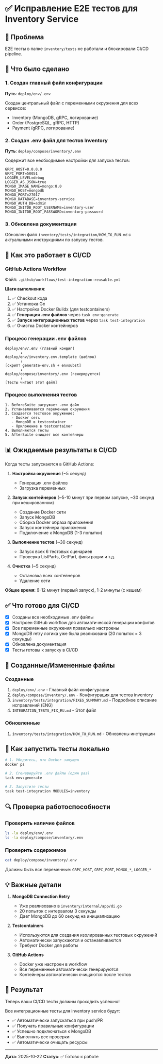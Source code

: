 # ✅ Исправление E2E тестов для Inventory Service

## 🎯 Проблема
E2E тесты в папке `inventory/tests` не работали и блокировали CI/CD pipeline.

## 🔧 Что было сделано

### 1. Создан главный файл конфигурации
**Путь**: `deploy/env/.env`

Создан центральный файл с переменными окружения для всех сервисов:
- Inventory (MongoDB, gRPC, логирование)
- Order (PostgreSQL, gRPC, HTTP)
- Payment (gRPC, логирование)

### 2. Создан .env файл для тестов Inventory
**Путь**: `deploy/compose/inventory/.env`

Содержит все необходимые настройки для запуска тестов:
```env
GRPC_HOST=0.0.0.0
GRPC_PORT=50051
LOGGER_LEVEL=debug
LOGGER_AS_JSON=true
MONGO_IMAGE_NAME=mongo:8.0
MONGO_HOST=mongodb
MONGO_PORT=27017
MONGO_DATABASE=inventory-service
MONGO_AUTH_DB=admin
MONGO_INITDB_ROOT_USERNAME=inventory-user
MONGO_INITDB_ROOT_PASSWORD=inventory-password
```

### 3. Обновлена документация
Обновлен файл `inventory/tests/integration/HOW_TO_RUN.md` с актуальными инструкциями по запуску тестов.

## 🚀 Как это работает в CI/CD

### GitHub Actions Workflow
Файл: `.github/workflows/test-integration-reusable.yml`

**Шаги выполнения**:
1. ✅ Checkout кода
2. ✅ Установка Go
3. ✅ Настройка Docker Buildx (для testcontainers)
4. ✅ **Генерация .env файлов** через `task env:generate`
5. ✅ **Запуск интеграционных тестов** через `task test-integration`
6. ✅ Очистка Docker контейнеров

### Процесс генерации .env файлов
```
deploy/env/.env (главный конфиг)
       ↓
deploy/env/inventory.env.template (шаблон)
       ↓
[скрипт generate-env.sh + envsubst]
       ↓
deploy/compose/inventory/.env (генерируется)
       ↓
[Тесты читают этот файл]
```

### Процесс выполнения тестов
```
1. BeforeSuite загружает .env файл
2. Устанавливаются переменные окружения
3. Создается тестовое окружение:
   - Docker сеть
   - MongoDB в testcontainer
   - Приложение в testcontainer
4. Выполняются тесты
5. AfterSuite очищает все контейнеры
```

## 📊 Ожидаемые результаты в CI/CD

Когда тесты запускаются в GitHub Actions:

1. **Настройка окружения** (~5 секунд)
   - Генерация .env файлов
   - Загрузка переменных

2. **Запуск контейнеров** (~5-10 минут при первом запуске, ~30 секунд при кешированном)
   - Создание Docker сети
   - Запуск MongoDB
   - Сборка Docker образа приложения
   - Запуск контейнера приложения
   - Подключение к MongoDB (1-3 попытки)

3. **Выполнение тестов** (~30 секунд)
   - Запуск всех 6 тестовых сценариев
   - Проверка ListParts, GetPart, фильтрации и т.д.

4. **Очистка** (~5 секунд)
   - Остановка всех контейнеров
   - Удаление сети

**Общее время**: 6-12 минут (первый запуск), 1-2 минуты (с кешем)

## ✅ Что готово для CI/CD

- [x] Созданы все необходимые .env файлы
- [x] Настроен GitHub workflow для автоматической генерации конфигов
- [x] Все переменные окружения правильно настроены
- [x] MongoDB retry логика уже была реализована (20 попыток × 3 секунды)
- [x] Обновлена документация
- [x] Тесты готовы к запуску в CI/CD

## 📝 Созданные/Измененные файлы

### Созданные
1. `deploy/env/.env` - Главный файл конфигурации
2. `deploy/compose/inventory/.env` - Конфигурация для тестов inventory
3. `inventory/tests/integration/FIXES_SUMMARY.md` - Подробное описание исправлений (ENG)
4. `INTEGRATION_TESTS_FIX_RU.md` - Этот файл

### Обновленные
1. `inventory/tests/integration/HOW_TO_RUN.md` - Обновлены инструкции

## 🎯 Как запустить тесты локально

```bash
# 1. Убедитесь, что Docker запущен
docker ps

# 2. Сгенерируйте .env файлы (один раз)
task env:generate

# 3. Запустите тесты
task test-integration MODULES=inventory
```

## 🔍 Проверка работоспособности

### Проверить наличие файлов
```bash
ls -la deploy/env/.env
ls -la deploy/compose/inventory/.env
```

### Проверить содержимое
```bash
cat deploy/compose/inventory/.env
```

Должны быть все переменные: `GRPC_HOST`, `GRPC_PORT`, `MONGO_*`, `LOGGER_*`

## 💡 Важные детали

1. **MongoDB Connection Retry**
   - Уже реализовано в `inventory/internal/app/di.go`
   - 20 попыток с интервалом 3 секунды
   - Дает MongoDB до 60 секунд на инициализацию

2. **Testcontainers**
   - Используются для создания изолированных тестовых окружений
   - Автоматически запускаются и останавливаются
   - Требуют Docker для работы

3. **GitHub Actions**
   - Docker уже настроен в workflow
   - Все переменные автоматически генерируются
   - Контейнеры автоматически очищаются после тестов

## 🎉 Результат

Теперь ваши CI/CD тесты должны проходить успешно! 

Все интеграционные тесты для inventory service будут:
- ✅ Автоматически запускаться при push/PR
- ✅ Получать правильные конфигурации
- ✅ Успешно подключаться к MongoDB
- ✅ Выполнять все проверки
- ✅ Автоматически очищать ресурсы

---

**Дата**: 2025-10-22
**Статус**: ✅ Готово к работе
